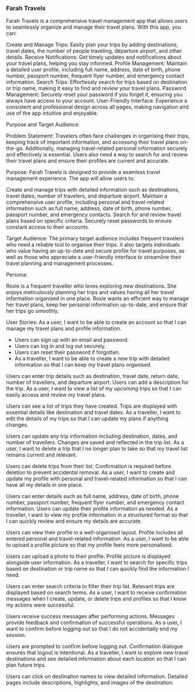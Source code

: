 ### Farah Travels 

Farah Travels is a comprehensive travel management app that allows users to seamlessly organize and manage their travel plans. With this app, you can:

Create and Manage Trips: Easily plan your trips by adding destinations, travel dates, the number of people traveling, departure airport, and other details.
Receive Notifications: Get timely updates and notifications about your travel plans, helping you stay informed.
Profile Management: Maintain a detailed user profile, including full name, address, date of birth, phone number, passport number, frequent flyer number, and emergency contact information.
Search Trips: Effortlessly search for trips based on destination or trip name, making it easy to find and review your travel plans.
Password Management: Securely reset your password if you forget it, ensuring you always have access to your account.
User-Friendly Interface: Experience a consistent and professional design across all pages, making navigation and use of the app intuitive and enjoyable.

Purpose and Target Audience:

Problem Statement:
Travelers often face challenges in organising their trips, keeping track of important information, and accessing their travel plans on-the-go. Additionally, managing travel-related personal information securely and effectively is essential. Users also need a way to search for and review their travel plans and ensure their profiles are current and accurate.

Purpose:
Farah Travels is designed to provide a seamless travel management experience. The app will allow users to:

Create and manage trips with detailed information such as destinations, travel dates, number of travelers, and departure airport.
Maintain a comprehensive user profile, including personal and travel-related information such as full name, address, date of birth, phone number, passport number, and emergency contacts.
Search for and review travel plans based on specific criteria.
Securely reset passwords to ensure constant access to their accounts.

Target Audience:
The primary target audience includes frequent travelers who need a reliable tool to organise their trips. It also targets individuals who value having an up-to-date and secure profile for travel purposes, as well as those who appreciate a user-friendly interface to streamline their travel planning and management processes.


Persona:

Roxie is a frequent traveller who loves exploring new destinations. She enjoys meticulously planning her trips and values having all her travel information organised in one place. Roxie wants an efficient way to manage her travel plans, keep her personal information up-to-date, and ensure that her trips go smoothly.

User Stories:
As a user, I want to be able to create an account so that I can manage my travel plans and profile information.

* Users can sign up with an email and password.
* Users can log in and log out securely.
* Users can reset their password if forgotten.
* As a traveller, I want to be able to create a new trip with detailed information so that I can keep my travel plans 
  organised.

Users can enter trip details such as destination, travel date, return date, number of travellers, and departure airport.
Users can add a description for the trip.
As a user, I want to view a list of my upcoming trips so that I can easily access and review my travel plans.

Users can see a list of trips they have created.
Trips are displayed with essential details like destination and travel dates.
As a traveller, I want to edit the details of my trips so that I can update my plans if anything changes.

Users can update any trip information including destination, dates, and number of travellers.
Changes are saved and reflected in the trip list.
As a user, I want to delete a trip that I no longer plan to take so that my travel list remains current and relevant.

Users can delete trips from their list.
Confirmation is required before deletion to prevent accidental removal.
As a user, I want to create and update my profile with personal and travel-related information so that I can have all my details in one place.

Users can enter details such as full name, address, date of birth, phone number, passport number, frequent flyer number, and emergency contact information.
Users can update their profile information as needed.
As a traveller, I want to view my profile information in a structured format so that I can quickly review and ensure my details are accurate.

Users can view their profile in a well-organised layout.
Profile includes all entered personal and travel-related information.
As a user, I want to be able to upload a profile picture so that my profile feels more personalised.

Users can upload a photo to their profile.
Profile picture is displayed alongside user information.
As a traveller, I want to search for specific trips based on destination or trip name so that I can quickly find the information I need.

Users can enter search criteria to filter their trip list.
Relevant trips are displayed based on search terms.
As a user, I want to receive confirmation messages when I create, update, or delete trips and profiles so that I know my actions were successful.

Users receive success messages after performing actions.
Messages provide feedback and confirmation of successful operations.
As a user, I want to confirm before logging out so that I do not accidentally end my session.

Users are prompted to confirm before logging out.
Confirmation dialogue ensures that logout is intentional.
As a traveller, I want to explore new travel destinations and see detailed information about each location so that I can plan future trips.

Users can click on destination names to view detailed information.
Detailed pages include descriptions, highlights, and images of the destination.